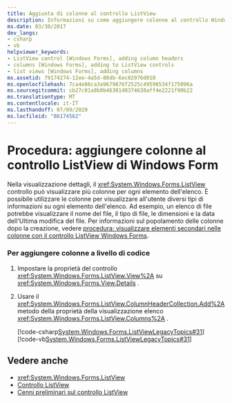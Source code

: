 ```yaml
---
title: Aggiunta di colonne al controllo ListView
description: Informazioni su come aggiungere colonne al controllo Windows Forms ListView per visualizzare diversi tipi di informazioni su ogni elemento dell'elenco.
ms.date: 03/30/2017
dev_langs:
- csharp
- vb
helpviewer_keywords:
- ListView control [Windows Forms], adding column headers
- columns [Windows Forms], adding to ListView controls
- list views [Windows Forms], adding columns
ms.assetid: 79174274-12ee-4a5d-80db-6ec02976d010
ms.openlocfilehash: 7ca4e86ca3a9679876f2525c49596534f175096a
ms.sourcegitcommit: cb27c01a8b0b4630148374638aff4e2221f90b22
ms.translationtype: MT
ms.contentlocale: it-IT
ms.lasthandoff: 07/09/2020
ms.locfileid: "86174562"
---
```

# <a name="how-to-add-columns-to-the-windows-forms-listview-control"></a>Procedura: aggiungere colonne al controllo ListView di Windows Form
Nella visualizzazione dettagli, il <xref:System.Windows.Forms.ListView> controllo può visualizzare più colonne per ogni elemento dell'elenco. È possibile utilizzare le colonne per visualizzare all'utente diversi tipi di informazioni su ogni elemento dell'elenco. Ad esempio, un elenco di file potrebbe visualizzare il nome del file, il tipo di file, le dimensioni e la data dell'Ultima modifica del file. Per informazioni sul popolamento delle colonne dopo la creazione, vedere [procedura: visualizzare elementi secondari nelle colonne con il controllo ListView Windows Forms](how-to-display-subitems-in-columns-with-the-windows-forms-listview-control.md).  
  
### <a name="to-add-columns-programmatically"></a>Per aggiungere colonne a livello di codice  
  
1. Impostare la proprietà del controllo <xref:System.Windows.Forms.ListView.View%2A> su <xref:System.Windows.Forms.View.Details> .  
  
2. Usare il <xref:System.Windows.Forms.ListView.ColumnHeaderCollection.Add%2A> metodo della proprietà della visualizzazione elenco <xref:System.Windows.Forms.ListView.Columns%2A> .  
  
     [!code-csharp[System.Windows.Forms.ListViewLegacyTopics#31](~/samples/snippets/csharp/VS_Snippets_Winforms/System.Windows.Forms.ListViewLegacyTopics/CS/Class1.cs#31)]
     [!code-vb[System.Windows.Forms.ListViewLegacyTopics#31](~/samples/snippets/visualbasic/VS_Snippets_Winforms/System.Windows.Forms.ListViewLegacyTopics/VB/Class1.vb#31)]  
  
## <a name="see-also"></a>Vedere anche

- <xref:System.Windows.Forms.ListView>
- [Controllo ListView](listview-control-windows-forms.md)
- [Cenni preliminari sul controllo ListView](listview-control-overview-windows-forms.md)
